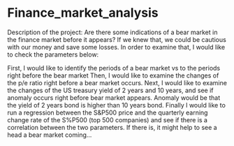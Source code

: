 # Finance_market_analysis
Description of the project:
Are there some indications of a bear market in the finance market before it appears? If we knew that, we could be cautious with our money and save some losses. In order to examine that, I would like to check the parameters below:

First, I would like to identify the periods of a bear market vs to the periods right before the bear market
Then, I would like to examine the changes of the p/e ratio right before a bear market occurs.
Next, I would like to examine the changes of the US treasury yield of 2 years and 10 years, and see if anomaly occurs right before bear market appears. Anomaly would be that the yield of 2 years bond is higher than 10 years bond.
Finally I would like to run a regression between the S&P500 price and the quarterly earning change rate of the S%P500 (top 500 companies) and see if there is a correlation between the two parameters. If there is, it might help to see a head a bear market coming...
